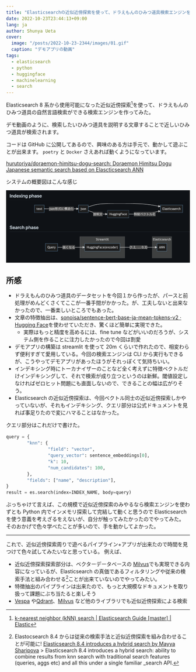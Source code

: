 ```yaml
---
title: "Elasticsearchの近似近傍探索を使って、ドラえもんのひみつ道具検索エンジンを作ってみた"
date: 2022-10-23T23:44:13+09:00
lang: ja
author: Shunya Ueta
cover:
  image: "/posts/2022-10-23-2344/images/01.gif"
  caption: "デモアプリの動画"
tags:
  - elasticsearch
  - python
  - huggingface
  - machinelearning
  - search
---
```


Elasticsearch 8 系から使用可能になった近似近傍探索[^es-knn]を使って、ドラえもんのひみつ道具の自然言語検索ができる検索エンジンを作ってみた。

デモ動画のように、検索したいひみつ道具を説明する文章することで近しいひみつ道具が検索されます。

コードは GitHub に公開してあるので、興味のある方は手元で、動かして遊ぶことが出来ます。
`poetry` と `Docker` さえあれば動くようになっています。

[hurutoriya/doraemon\-himitsu\-dogu\-search: Doraemon Himitsu Dogu Japanese semantic search based on Elascticsearch ANN](https://github.com/hurutoriya/doraemon-himitsu-dogu-search/releases/tag/v0.1.0)

システムの概要図はこんな感じ

![sysytem design](/posts/2022-10-23-2344/images/02.png)

## 所感

- ドラえもんのひみつ道具のデータセットを今回１から作ったが、パースと前処理がめんどくさくてここが一番手間がかかった。が、工夫しないと出来なかったので、一番楽しいところでもあった。
- 文章の特徴抽出は、[sonoisa/sentence\-bert\-base\-ja\-mean\-tokens\-v2 · Hugging Face](https://huggingface.co/sonoisa/sentence-bert-base-ja-mean-tokens-v2)を使わせていただき、驚くほど簡単に実現できた。
  - 実際はもっと精度を高めるには、fine tune などがいいのだろうが、システム側を作ることに注力したかったので今回は割愛
- デモアプリの構築は streamlit を使って 20m くらいで作れたので、相変わらず便利すぎて愛用している。今回の検索エンジンは CLI から実行もできるが、こうやってデモアプリがあったほうがそれっぽくて気持ちいい。
- インデキシング時にトーカナイザーのことなど全く考えずに特徴ベクトルだけインデキシングして、それで検索が成り立つというのは新鮮。閾値設定しなければゼロヒット問題にも直面しないので、できることの幅は広がりそう。
- Elasticsearch の近似近傍探索は、今回ベクトル同士の近似近傍探索しかやっていないが、それもインデキシング、クエリ部分は公式ドキュメントを見れば事足りたので変にハマることはなかった。

クエリ部分はこれだけで書けた。

```python
query = {
		"knn": {
				"field": "vector",
				"query_vector": sentence_embeddings[0],
				"k": 10,
				"num_candidates": 100,
		},
		"fields": ["name", "description"],
}
result = es.search(index=INDEX_NAME, body=query)
```

ぶっちゃけて言えば、この規模で近似近傍探索のみやるなら検索エンジンを使わずとも Python 内でインメモリ探索して完結して動くと思うので Elasticsearch を使う意義を考えざるをえないが、自分が触ってみたかったのでやってみた。
そのおかげで色々学べたことが多いので、手を動かしてよかった。

---

これで、近似近傍探索周りで遊べるパイプライン+アプリが出来たので時間を見つけて色々試してみたいなと思っている。
例えば、

- 近似近傍探索探索部分は、ベクターデータベースの [Milvus](https://milvus.io/)でも実現できる内容になっているが、Elasticsearch の真価であるフィルタリングや従来の検索手法と組み合わせる[^es-combine]ことが出来ていないのでやってみたい。
- 特徴抽出のパイプラインは出来たので、もっと大規模なドキュメントを取り扱って課題にぶち当たると楽しそう
- [Vespa](https://vespa.ai/) や[Qdrant](https://qdrant.tech/)、[Milvus](https://milvus.io/) など他のライブラリでも近似近傍探索による検索

[^es-combine]: Elastocsearch 8.4 からは従来の検索手法と近似近傍探索を組み合わせることが可能に! [Elasticsearch 8.4 introduces a hybrid search by Mayya Sharipova](https://www.linkedin.com/posts/mayya-sharipova-a40a0256_k-nearest-neighbor-knn-search-edit-activity-6970855618479865857-oLqB/?utm_source=pocket_mylist) > Elasticsearch 8.4 introduces a hybrid search: ability to combine results from knn search with traditional search features (queries, aggs etc) and all this under a single familiar \_search API.
[^es-knn]: [k\-nearest neighbor \(kNN\) search \| Elasticsearch Guide \[master\] \| Elastic](https://www.elastic.co/guide/en/elasticsearch/reference/master/knn-search.html)

